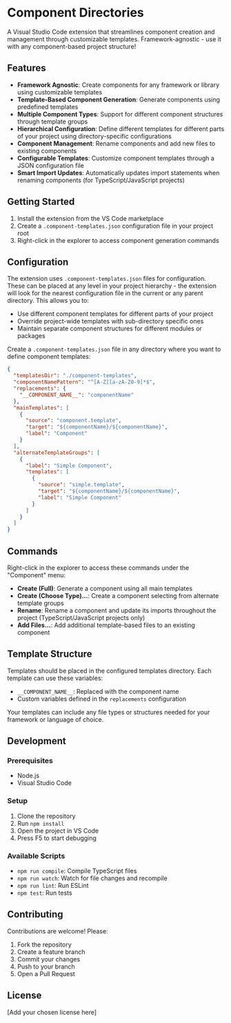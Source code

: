 # Component Directories

A Visual Studio Code extension that streamlines component creation and management through customizable templates. Framework-agnostic - use it with any component-based project structure!

## Features

- **Framework Agnostic**: Create components for any framework or library using customizable templates
- **Template-Based Component Generation**: Generate components using predefined templates
- **Multiple Component Types**: Support for different component structures through template groups
- **Hierarchical Configuration**: Define different templates for different parts of your project using directory-specific configurations
- **Component Management**: Rename components and add new files to existing components
- **Configurable Templates**: Customize component templates through a JSON configuration file
- **Smart Import Updates**: Automatically updates import statements when renaming components (for TypeScript/JavaScript projects)

## Getting Started

1. Install the extension from the VS Code marketplace
2. Create a `.component-templates.json` configuration file in your project root
3. Right-click in the explorer to access component generation commands

## Configuration

The extension uses `.component-templates.json` files for configuration. These can be placed at any level in your project hierarchy - the extension will look for the nearest configuration file in the current or any parent directory. This allows you to:

- Use different component templates for different parts of your project
- Override project-wide templates with sub-directory specific ones
- Maintain separate component structures for different modules or packages

Create a `.component-templates.json` file in any directory where you want to define component templates:

```json
{
  "templatesDir": "./component-templates",
  "componentNamePattern": "^[A-Z][a-zA-Z0-9]*$",
  "replacements": {
    "__COMPONENT_NAME__": "componentName"
  },
  "mainTemplates": [
    {
      "source": "component.template",
      "target": "${componentName}/${componentName}",
      "label": "Component"
    }
  ],
  "alternateTemplateGroups": [
    {
      "label": "Simple Component",
      "templates": [
        {
          "source": "simple.template",
          "target": "${componentName}/${componentName}",
          "label": "Simple Component"
        }
      ]
    }
  ]
}
```

## Commands

Right-click in the explorer to access these commands under the "Component" menu:

- **Create (Full)**: Generate a component using all main templates
- **Create (Choose Type)...**: Create a component selecting from alternate template groups
- **Rename**: Rename a component and update its imports throughout the project (TypeScript/JavaScript projects only)
- **Add Files...**: Add additional template-based files to an existing component

## Template Structure

Templates should be placed in the configured templates directory. Each template can use these variables:

- `__COMPONENT_NAME__`: Replaced with the component name
- Custom variables defined in the `replacements` configuration

Your templates can include any file types or structures needed for your framework or language of choice.

## Development

### Prerequisites

- Node.js
- Visual Studio Code

### Setup

1. Clone the repository
2. Run `npm install`
3. Open the project in VS Code
4. Press F5 to start debugging

### Available Scripts

- `npm run compile`: Compile TypeScript files
- `npm run watch`: Watch for file changes and recompile
- `npm run lint`: Run ESLint
- `npm test`: Run tests

## Contributing

Contributions are welcome! Please:

1. Fork the repository
2. Create a feature branch
3. Commit your changes
4. Push to your branch
5. Open a Pull Request

## License

[Add your chosen license here]
